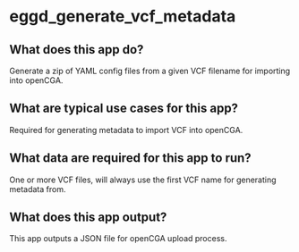 # eggd_generate_vcf_metadata

## What does this app do?

Generate a zip of YAML config files from a given VCF filename for importing into openCGA.

## What are typical use cases for this app?

Required for generating metadata to import VCF into openCGA.

## What data are required for this app to run?

One or more VCF files, will always use the first VCF name for generating metadata from.

## What does this app output?

This app outputs a JSON file for openCGA upload process.
